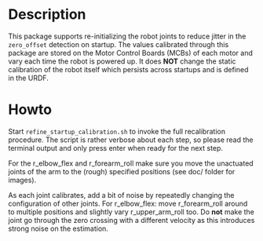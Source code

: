 # Description

This package supports re-initializing the robot joints to reduce jitter in the `zero_offset` detection on startup.
The values calibrated through this package are stored on the Motor Control Boards (MCBs) of each motor and vary each time the robot is powered up.
It does **NOT** change the static calibration of the robot itself which persists across startups and is defined in the URDF.

# Howto

Start `refine_startup_calibration.sh` to invoke the full recalibration procedure.
The script is rather verbose about each step, so please read the terminal output
and only press enter when ready for the next step.

For the r_elbow_flex and r_forearm_roll make sure you move the unactuated joints of the arm to the (rough) specified positions (see doc/ folder for images).

As each joint calibrates, add a bit of noise by repeatedly changing the configuration of other joints.
For r_elbow_flex: move r_forearm_roll around to multiple positions and slightly vary r_upper_arm_roll too.
Do **not** make the joint go through the zero crossing with a different velocity as this introduces strong noise on the estimation.

